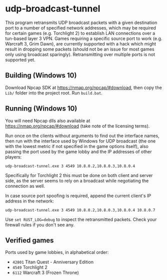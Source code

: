 # udp-broadcast-tunnel

This program retransmits UDP broadcast packets with a given destination port to a number of specified network addresses, which may be required for certain games (e.g. Torchlight 2) to establish LAN connections over a tun-based layer 3 VPN. Games requiring a specific source port to work (e.g. Warcraft 3, Grim Dawn), are currently supported with a hack which might result in dropping some packets (should not be an issue for most games only using broadcast sparingly). Retransmitting over multiple ports is not supported yet.

## Building (Windows 10)

Download Npcap SDK at https://nmap.org/npcap/#download, then copy the `Lib/` folder into the project root.
Run `build.bat`.

## Running (Windows 10)

You will need Npcap dlls also available at https://nmap.org/npcap/#download (take note of the licensing terms).

Run once on the clients without arguments to find out the interface names, then run with the interface used by Windows for UDP broadcast (the one with the lowest metric if not specified in the game options itself), also passing the port used by the game lobby and the IP addresses of other players:

```
udp-broadcast-tunnel.exe 3 4549 10.8.0.2,10.8.0.3,10.8.0.4
```

Specifically for Torchlight 2 this must be done on both client and server side, as the server seems to rely on a broadcast while negotiating the connection as well.

In case source port spoofing is required, append the current client's IP address in the network:

```
udp-broadcast-tunnel.exe 3 4549 10.8.0.2,10.8.0.3,10.8.0.4 10.8.0.7
```

Use `set RUST_LOG=debug` to inspect the retransmitted packets. Check your firewall rules if you don't see any.

## Verified games

Ports used by game lobbies, in alphabetical order:

- `42801` Titan Quest - Anniversary Edition
- `4549` Torchlight 2
- `6112` Warcraft 3 (Frozen Throne)
